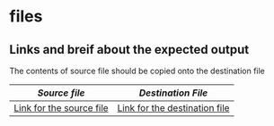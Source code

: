 # files
## Links and breif about the expected output
The contents of source file should be copied onto the destination file

|***Source file***|***Destination File***|
|---|---|
|[Link for the source file](sourcefile.txt)|[Link for the destination file](destination.txt)|